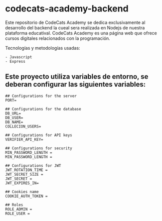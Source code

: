 # codecats-academy-backend
Este repositorio de CodeCats Academy se dedica exclusivamente al desarrollo del backend la cueal sera realizada en Nodejs de nuestra plataforma educatival. CodeCats Academy es una página web que ofrece cursos digitales relacionados con la programación.

Tecnologías y metodologías usadas:

    - Javascript
    - Express

## Este proyecto utiliza variables de entorno, se deberan configurar las siguientes variables:
    ## Configurations for the server
    PORT=

    ## Configurations for the database
    DB_URL=
    DB_USER=
    DB_NAME=
    COLLECION_USERS=

    ## Configurations for API keys
    VERIFIER_API_KEY=

    ## Configurations for security
    MIN_PASSWORD_LENGTH = 
    MIN_PASSWORD_LENGTH = 

    ## Configurations for JWT
    JWT_ROTATION_TIME = 
    JWT_SECRET_SIZE = 
    JWT_SECRET = 
    JWT_EXPIRES_IN= 

    ## Cookies name
    COOKIE_AUTH_TOKEN = 

    ## Roles
    ROLE_ADMIN = 
    ROLE_USER = 
